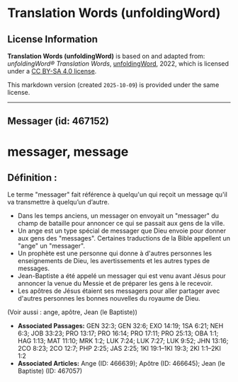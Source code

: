 # Translation Words (unfoldingWord)

## License Information

**Translation Words (unfoldingWord)** is based on and adapted from: _unfoldingWord® Translation Words_, [unfoldingWord](https://unfoldingword.org/utw), 2022, which is licensed under a [CC BY-SA 4.0 license](https://creativecommons.org/licenses/by-sa/4.0/legalcode.en).

This markdown version (created `2025-10-09`) is provided under the same license.



--------------------------------

## Messager (id: 467152)

messager, message
=================

Définition :
------------

Le terme "messager" fait référence à quelqu'un qui reçoit un message qu'il va transmettre à quelqu’un d’autre.

* Dans les temps anciens, un messager on envoyait un "messager" du champ de bataille pour annoncer ce qui se passait aux gens de la ville.
* Un ange est un type spécial de messager que Dieu envoie pour donner aux gens des "messages". Certaines traductions de la Bible appellent un "ange" un "messager".
* Un prophète est une personne qui donne à d'autres personnes les enseignements de Dieu, les avertissements et les autres types de messages.
* Jean\-Baptiste a été appelé un messager qui est venu avant Jésus pour annoncer la venue du Messie et de préparer les gens à le recevoir.
* Les apôtres de Jésus étaient ses messagers pour aller partager avec d'autres personnes les bonnes nouvelles du royaume de Dieu.

(Voir aussi : ange, apôtre, Jean (le Baptiste))

* **Associated Passages:** GEN 32:3; GEN 32:6; EXO 14:19; 1SA 6:21; NEH 6:3; JOB 33:23; PRO 13:17; PRO 16:14; PRO 17:11; PRO 25:13; OBA 1:1; HAG 1:13; MAT 11:10; MRK 1:2; LUK 7:24; LUK 7:27; LUK 9:52; JHN 13:16; 2CO 8:23; 2CO 12:7; PHP 2:25; JAS 2:25; 1KI 19:1–1KI 19:3; 2KI 1:1–2KI 1:2
* **Associated Articles:** Ange (ID: 466639); Apôtre (ID: 466645); Jean (le Baptiste) (ID: 467057)

